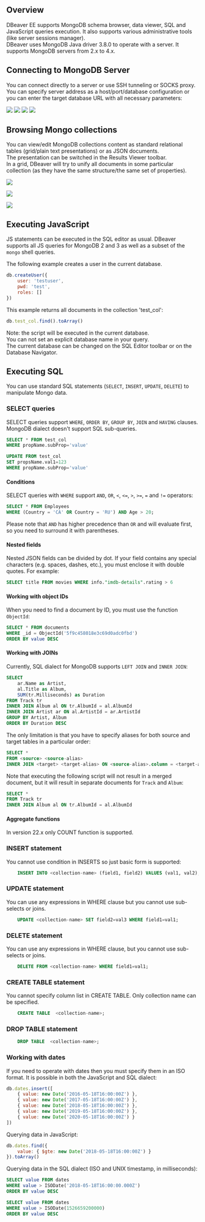 ## Overview
DBeaver EE supports MongoDB schema browser, data viewer, SQL and JavaScript queries execution. 
It also supports various administrative tools (like server sessions manager).  
DBeaver uses MongoDB Java driver 3.8.0 to operate with a server. It supports MongoDB servers from 2.x to 4.x.  

## Connecting to MongoDB Server
You can connect directly to a server or use SSH tunneling or SOCKS proxy.  
You can specify server address as a host/port/database configuration or you can enter the target database URL with all necessary parameters:

![](images/database/mongodb/mongodb-connection-init.png)
![](images/database/mongodb/mongodb-connection-url.png)
![](images/database/mongodb/mongodb-connection-props.png)
![](images/database/mongodb/mongodb-connection-ssh.png)

## Browsing Mongo collections

You can view/edit MongoDB collections content as standard relational tables (grid/plain text presentations) or as JSON documents.  
The presentation can be switched in the Results Viewer toolbar.  
In a grid, DBeaver will try to unify all documents in some particular collection (as they have the same structure/the same set of properties).  

![](images/database/mongodb/mongodb-data-json.png)

![](images/database/mongodb/mongodb-data-grid.png)

![](images/database/mongodb/mongodb-data-edit.png)

## Executing JavaScript
JS statements can be executed in the SQL editor as usual. DBeaver supports all JS queries for MongoDB 2 and 3 as well as a subset of the `mongo` shell queries.

The following example creates a user in the current database.
```js
db.createUser({
    user: 'testuser',
    pwd: 'test',
    roles: []
})
```

This example returns all documents in the collection 'test_col':
```js
db.test_col.find().toArray()
```

Note: the script will be executed in the current database.  
You can not set an explicit database name in your query.  
The current database can be changed on the SQL Editor toolbar or on the Database Navigator.  

## Executing SQL
You can use standard SQL statements (`SELECT`, `INSERT`, `UPDATE`, `DELETE`) to manipulate Mongo data.

### SELECT queries

SELECT queries support `WHERE`, `ORDER BY`, `GROUP BY`, `JOIN` and `HAVING` clauses.  
MongoDB dialect doesn't support SQL sub-queries.  

```sql
SELECT * FROM test_col 
WHERE propName.subProp='value'

UPDATE FROM test_col 
SET propsName.val1=123
WHERE propName.subProp='value'
```

#### Conditions
SELECT queries with `WHERE` support `AND`, `OR`, `<`, `<=`, `>`, `>=`, `=` and `!=` operators:

```sql
SELECT * FROM Employees
WHERE (Country = 'CA' OR Country = 'RU') AND Age > 20;
```
Please note that `AND` has higher precedence than `OR` and will evaluate first, so you need to surround it with parentheses.

#### Nested fields
Nested JSON fields can be divided by dot.
If your field contains any special characters (e.g. spaces, dashes, etc.), you must enclose it with double quotes. For example:
```sql
SELECT title FROM movies WHERE info."imdb-details".rating > 6
```

#### Working with object IDs

When you need to find a document by ID, you must use the function `ObjectId`:

```sql
SELECT * FROM documents
WHERE _id = ObjectId('5f9c458018e3c69d0adc0fbd')
ORDER BY value DESC
```

#### Working with JOINs

Currently, SQL dialect for MongoDB supports `LEFT JOIN` and `INNER JOIN`:

```sql
SELECT
    ar.Name as Artist,
    al.Title as Album,
    SUM(tr.Milliseconds) as Duration
FROM Track tr
INNER JOIN Album al ON tr.AlbumId = al.AlbumId
INNER JOIN Artist ar ON al.ArtistId = ar.ArtistId
GROUP BY Artist, Album
ORDER BY Duration DESC
```

The only limitation is that you have to specify aliases for both source and target tables in a particular order:
```sql
SELECT *
FROM <source> <source-alias>
INNER JOIN <target> <target-alias> ON <source-alias>.column = <target-alias>.column
```

Note that executing the following script will not result in a merged document, but it will result in separate documents for `Track` and `Album`:
```sql
SELECT *
FROM Track tr
INNER JOIN Album al ON tr.AlbumId = al.AlbumId
```

#### Aggregate functions

In version 22.x only COUNT function is supported.  

### INSERT statement

You cannot use condition in INSERTS so just basic form is supported:
```sql
    INSERT INTO <collection-name> (field1, field2) VALUES (val1, val2);
```

### UPDATE statement

You can use any expressions in WHERE clause but you cannot use sub-selects or joins.

```sql
    UPDATE <collection-name> SET field2=val3 WHERE field1=val1;
```

### DELETE statement

You can use any expressions in WHERE clause, but you cannot use sub-selects or joins.
```sql
    DELETE FROM <collection-name> WHERE field1=val1;
```

### CREATE TABLE statement

You cannot specify column list in CREATE TABLE. Only collection name can be specified. 

```sql
    CREATE TABLE  <collection-name>;
```

### DROP TABLE statement

```sql
    DROP TABLE  <collection-name>;
```

### Working with dates

If you need to operate with dates then you must specify them in an ISO format. It is possible in both the JavaScript and SQL dialect:
```js
db.dates.insert([
    { value: new Date('2016-05-18T16:00:00Z') },
    { value: new Date('2017-05-18T16:00:00Z') },
    { value: new Date('2018-05-18T16:00:00Z') },
    { value: new Date('2019-05-18T16:00:00Z') },
    { value: new Date('2020-05-18T16:00:00Z') }	
])
```

Querying data in JavaScript:
```js
db.dates.find({
    value: { $gte: new Date('2018-05-18T16:00:00Z') }
}).toArray()
```

Querying data in the SQL dialect (ISO and UNIX timestamp, in milliseconds):
```sql
SELECT value FROM dates
WHERE value > ISODate('2018-05-18T16:00:00.000Z')
ORDER BY value DESC

SELECT value FROM dates
WHERE value > ISODate(1526659200000)
ORDER BY value DESC
```

